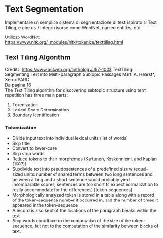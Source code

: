 # Text Segmentation
Implementare un semplice sistema di segmentazione
di testi ispirato al Text Tiling, e che usi / integri risorse
come WordNet, named entities, etc.

Utilizzo WordNet: https://www.nltk.org/_modules/nltk/tokenize/texttiling.html

## Text Tiling Algorithm
Credits: https://www.aclweb.org/anthology/J97-1003
TextTiling: Segmenting Text into
Multi-paragraph Subtopic Passages
Marti A. Hearst*, Xerox PARC  
Da pagina 16  
The Text Tiling algorithm for discovering subtopic structure
using term repetition has three main parts:
1. Tokenization
2. Lexical Score Determination
3. Boundary Identification

### Tokenization
- Divide input text into individual lexical units (list of words)
- Skip title
- Convert to lower-case
- Skip stop words
- Reduce tokens to their morphemes (Kartunen, Koskenniemi, and Kaplan (1987))
- Subdivide text into pseudosentences of a predefined
 size w (equal-sized units: number of shared terms
between two long sentences and between a long and a short
sentence would probably yield incomparable scores; sentences
are too short to expect normalization to really accommodate
for the differences) [token-sequences]
- Morphologically analyzed token is stored in a table along
with a record of the token-sequence number
it occurred in, and the number of times it appeared in the 
token-sequence
- A record is also kept of the locations of the paragraph
breaks within the text
- Stop words contribute to the computation of the size of
the token-sequence, but not to the computation of
the similarity between blocks of text.